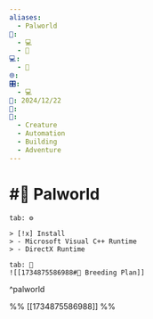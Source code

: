 ```yaml
---
aliases:
  - Palworld
📁:
  - 💻
  - 🎲
💻:
  - 🎲
🌐: 
🎛️:
  - 💻
📅: 2024/12/22
🔀: 
🎲:
  - Creature
  - Automation
  - Building
  - Adventure
---
```

# #🎲 Palworld

```tabs
tab: ⚙️

> [!x] Install 
> - Microsoft Visual C++ Runtime
> - DirectX Runtime

tab: 🔀
![[1734875586988#🔀 Breeding Plan]]
```

^palworld

%%
[[1734875586988]]
%%